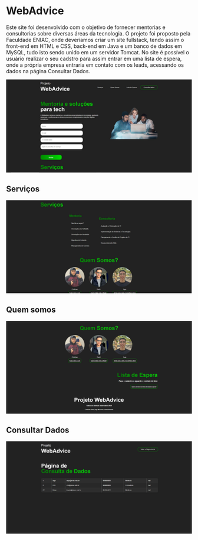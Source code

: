 # WebAdvice
Este site foi desenvolvido com o objetivo de fornecer mentorias e consultorias sobre diversas áreas da tecnologia.
O projeto foi proposto pela Faculdade ENIAC, onde deveriamos criar um site fullstack, tendo assim o front-end em HTML e CSS, back-end em Java e um banco de dados em MySQL, tudo isto sendo unido em um servidor Tomcat.
No site é possível o usuário realizar o seu cadstro para assim entrar em uma lista de espera, onde a própria empresa entraria em contato com os leads, acessando os dados na página Consultar Dados.

![Tela de Cadastro](prints-to-github/screen1.JPG)


## Serviços
![Servicos](prints-to-github/screen2.JPG)

## Quem somos
![Equipe](prints-to-github/screen3.JPG)

## Consultar Dados
![Consulta de Dados](prints-to-github/screen4.JPG)
